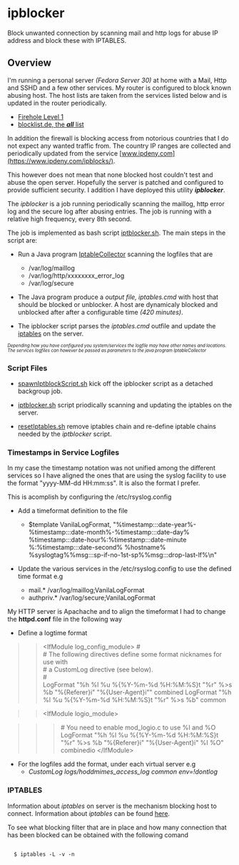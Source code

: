 # ipblocker
Block unwanted connection by scanning mail and http logs for abuse IP address and block these with IPTABLES.

## Overview

I'm running a personal server *(Fedora Server 30)* at home with a Mail, Http and SSHD and a few other services. 
My router is configured to block known abusing host. The host lists are taken from the services listed below
and is updated in the router periodically.

* [Firehole Level 1](http://iplists.firehol.org/?ipset=firehol_level)
* [blocklist.de, the ***all*** list ](http://www.blocklist.de/en/index.html)

In addition the firewall is blocking access from notorious countries that I do not expect any wanted traffic from. 
The country IP ranges are collected and periodically updated from the service [www.ipdeny.com](https://www.ipdeny.com/ipblocks/).
 
 
 This however does not mean that none blocked host couldn't test and abuse the open server.
 Hopefully the server is patched and configured to provide sufficient security. I addition I have deployed 
 this utility ***ipblocker***.
 
 The *ipblocker* is a job running periodically scanning the maillog, http error log 
 and the secure log after abusing entries. The job is running with a relative high frequency, 
 every 8th second.
 
 The job is implemented as bash script [iptblocker.sh](https://github.com/hoddmimes/ipblocker/blob/master/iptblocker.sh).
 The main steps in the script are:
 * Run a Java program [IptableCollector](https://github.com/hoddmimes/ipblocker/blob/master/src/main/java/com/hoddmimes/iptblk/IptableCollector.java) scanning the logfiles that are 
    * /var/log/maillog
    * /var/log/http/xxxxxxxx_error_log
    * /var/log/secure
    
 * The Java program produce a *output file, iptables.cmd* with host that should be blocked or
 unblocker. A host are dynamicaly blocked and unblocked after after a configurable time *(420 minutes)*.
 
 * The ipblocker script parses the *iptables.cmd* outfile and update the [iptables](https://www.howtogeek.com/177621/the-beginners-guide-to-iptables-the-linux-firewall/)
   on the server. 
 
 <sub><sub>*Depending how you have configured you system/services the logfile may have other names and locations. The services 
 logfiles can however be passed as parameters to the java program IptableCollector*</sub></sub>
 
 
 ### Script Files
 
 * [spawnIptblockScript.sh](https://github.com/hoddmimes/ipblocker/blob/master/spawnIptblockScript.sh) kick off the 
 ipblocker script as a detached backgroup job.
 
 * [iptblocker.sh](https://github.com/hoddmimes/ipblocker/blob/master/iptblocker.sh) script priodically scanning and 
 updating the iptables on the server.
 
 * [resetIptables.sh](https://github.com/hoddmimes/ipblocker/blob/master/resetIptables.sh) remove iptables chain and 
 re-define iptable chains needed by the *iptblocker* script.
 

### Timestamps in Service Logfiles

In my case the timestamp notation was not unified among the different services so I have aligned the ones that are 
using the syslog facility to use the format "yyyy-MM-dd HH:mm:ss". It is also the format I prefer.

This is acomplish by configuring the /etc/rsyslog.config

- Add a timeformat definition to the file 
    - $template VanilaLogFormat, "%timestamp:::date-year%-%timestamp:::date-month%-%timestamp:::date-day% %timestamp:::date-hour%:%timestamp:::date-minute
      %:%timestamp:::date-second% %hostname% %syslogtag%%msg:::sp-if-no-1st-sp%%msg:::drop-last-lf%\n"

- Update the various services in the  /etc/rsyslog.config to use the defined time format e.g
    - mail.*                                                  /var/log/maillog;VanilaLogFormat
    - authpriv.*                                              /var/log/secure;VanilaLogFormat
    
    
My HTTP server is Apachache and to align the timeformat I had to change the **httpd.conf** file in the following way

- Define a logtime format 

>>\<IfModule log_config_module\>
    \#                                                                                                                                               
    \# The following directives define some format nicknames for use with                                                                            
    \# a CustomLog directive (see below).                                                                                                            
    \#                                                                                                                                               
    LogFormat "%h %l %u  %{%Y-%m-%d %H:%M:%S}t \"%r\" %>s %b \"%{Referer}i\" \"%{User-Agent}i\"" combined
    LogFormat "%h %l %u %{%Y-%m-%d %H:%M:%S}t \"%r\" %>s %b" common


>>  \<IfModule logio_module\>

>>>\# You need to enable mod_logio.c to use %I and %O                                                                                             
     LogFormat "%h %l %u %{%Y-%m-%d %H:%M:%S}t \"%r\" %>s %b \"%{Referer}i\" \"%{User-Agent}i\" %I %O" combinedio
    \</IfModule\>


 
 - For the logfiles add the format, under each virtual server e.g
    - *CustomLog logs/hoddmimes_access_log common env=!dontlog*
    
    
  ### IPTABLES
  
  Information about *iptables* on server is the mechanism blocking host to connect. Information about *iptables* can be found
  [here](https://www.booleanworld.com/depth-guide-iptables-linux-firewall/).
  
  To see what blocking filter that are in place and how many connection that has been blocked can be obtained with the following comand 
  
  <code>
  $ iptables -L -v -n 
  </code> 

 
 